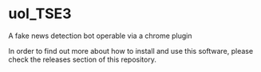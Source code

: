# uol_TSE3
A fake news detection bot operable via a chrome plugin

In order to find out more about how to install and use this software, please check the releases section of this repository.
